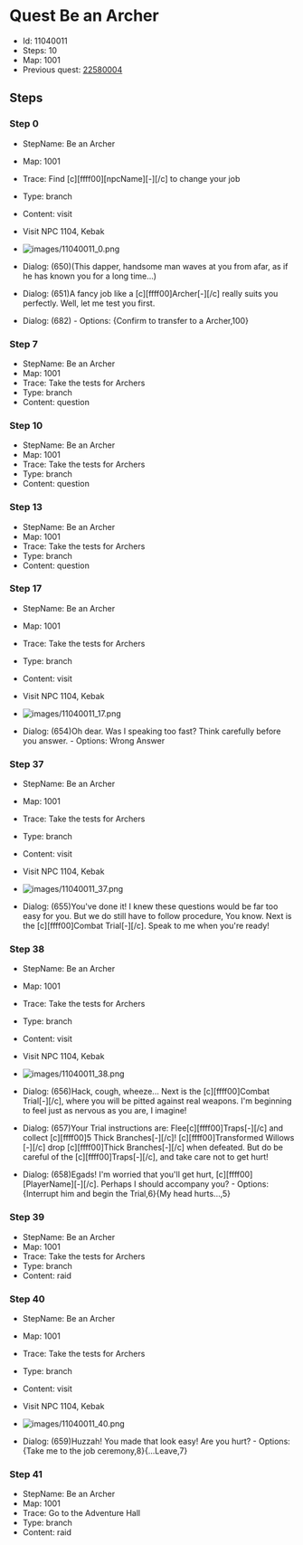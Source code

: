 # Quest Be an Archer

- Id: 11040011
- Steps: 10
- Map: 1001
- Previous quest: [22580004](22580004.md)

## Steps

### Step 0
- StepName:  Be an Archer
- Map:  1001
- Trace:  Find [c][ffff00][npcName][-][/c] to change your job
- Type:  branch
- Content:  visit
- Visit NPC 1104, Kebak

- ![images/11040011_0.png](images/11040011_0.png)
- Dialog: (650)(This dapper, handsome man waves at you from afar, as if he has known you for a long time...)
- Dialog: (651)A fancy job like a [c][ffff00]Archer[-][/c] really suits you perfectly. Well, let me test you first.
- Dialog: (682) - Options: {Confirm to transfer to a Archer,100}


### Step 7
- StepName:  Be an Archer
- Map:  1001
- Trace:  Take the tests for Archers
- Type:  branch
- Content:  question


### Step 10
- StepName:  Be an Archer
- Map:  1001
- Trace:  Take the tests for Archers
- Type:  branch
- Content:  question


### Step 13
- StepName:  Be an Archer
- Map:  1001
- Trace:  Take the tests for Archers
- Type:  branch
- Content:  question


### Step 17
- StepName:  Be an Archer
- Map:  1001
- Trace:  Take the tests for Archers
- Type:  branch
- Content:  visit
- Visit NPC 1104, Kebak

- ![images/11040011_17.png](images/11040011_17.png)
- Dialog: (654)Oh dear. Was I speaking too fast? Think carefully before you answer.  - Options: Wrong Answer


### Step 37
- StepName:  Be an Archer
- Map:  1001
- Trace:  Take the tests for Archers
- Type:  branch
- Content:  visit
- Visit NPC 1104, Kebak

- ![images/11040011_37.png](images/11040011_37.png)
- Dialog: (655)You've done it! I knew these questions would be far too easy for you. But we do still have to follow procedure, You know. Next is the [c][ffff00]Combat Trial[-][/c]. Speak to me when you're ready!


### Step 38
- StepName:  Be an Archer
- Map:  1001
- Trace:  Take the tests for Archers
- Type:  branch
- Content:  visit
- Visit NPC 1104, Kebak

- ![images/11040011_38.png](images/11040011_38.png)
- Dialog: (656)Hack, cough, wheeze... Next is the [c][ffff00]Combat Trial[-][/c], where you will be pitted against real weapons. I'm beginning to feel just as nervous as you are, I imagine!
- Dialog: (657)Your Trial instructions are: Flee[c][ffff00]Traps[-][/c] and collect [c][ffff00]5 Thick Branches[-][/c]! [c][ffff00]Transformed Willows [-][/c] drop [c][ffff00]Thick Branches[-][/c] when defeated. But do be careful of the [c][ffff00]Traps[-][/c], and take care not to get hurt!
- Dialog: (658)Egads! I'm worried that you'll get hurt, [c][ffff00][PlayerName][-][/c]. Perhaps I should accompany you? - Options: {Interrupt him and begin the Trial,6}{My head hurts...,5}


### Step 39
- StepName:  Be an Archer
- Map:  1001
- Trace:  Take the tests for Archers
- Type:  branch
- Content:  raid


### Step 40
- StepName:  Be an Archer
- Map:  1001
- Trace:  Take the tests for Archers
- Type:  branch
- Content:  visit
- Visit NPC 1104, Kebak

- ![images/11040011_40.png](images/11040011_40.png)
- Dialog: (659)Huzzah! You made that look easy! Are you hurt?  - Options: {Take me to the job ceremony,8}{...Leave,7}


### Step 41
- StepName:  Be an Archer
- Map:  1001
- Trace:  Go to the Adventure Hall
- Type:  branch
- Content:  raid


